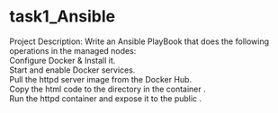 # task1_Ansible
Project Description: Write an Ansible PlayBook that does the following operations in the managed nodes: <br>Configure Docker & Install it. <br>Start and enable Docker services. <br>Pull the httpd server image from the Docker Hub. <br>Copy the html code to the directory in the container . <br>Run the httpd container and expose it to the public .
